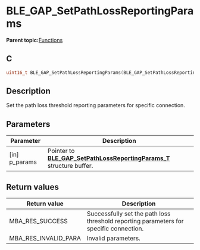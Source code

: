 # BLE\_GAP\_SetPathLossReportingParams

**Parent topic:**[Functions](GUID-0DD261BF-40D6-42CD-8806-9B93D259D1CC.md)

## C

```c
uint16_t BLE_GAP_SetPathLossReportingParams(BLE_GAP_SetPathLossReportingParams_T *p_params);
```

## Description

Set the path loss threshold reporting parameters for specific connection.

## Parameters

|Parameter|Description|
|---------|-----------|
|\[in\] p\_params|Pointer to **[BLE\_GAP\_SetPathLossReportingParams\_T](GUID-5FD79471-CE69-44CB-A065-75EAFCCED0ED.md)** structure buffer.|

## Return values

|Return value|Description|
|------------|-----------|
|MBA\_RES\_SUCCESS|Successfully set the path loss threshold reporting parameters for specific connection.|
|MBA\_RES\_INVALID\_PARA|Invalid parameters.|

